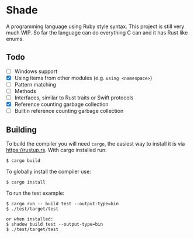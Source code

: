 # Shade
A programming language using Ruby style syntax. This project is still very much WIP. So far the language can do everything C can and it has Rust like enums.

## Todo
- [ ] Windows support
- [x] Using items from other modules (e.g. `using <namespace>`)
- [ ] Pattern matching
- [ ] Methods
- [ ] Interfaces, similar to Rust traits or Swift protocols
- [x] Reference counting garbage collection
- [ ] Builtin reference counting garbage collection

## Building
To build the compiler you will need `cargo`, the easiest way to install it is via https://rustup.rs. With cargo installed run:
```shell
$ cargo build
```
To globally install the compiler use:
```shell
$ cargo install
```
To run the test example:
```shell
$ cargo run -- build test --output-type=bin
$ ./test/target/test

or when installed:
$ shadow build test --output-type=bin
$ ./test/target/test
```
